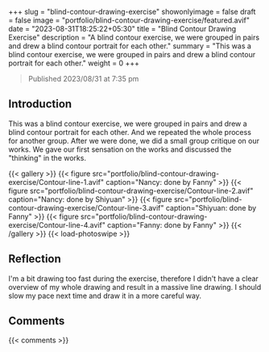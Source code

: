 +++
slug = "blind-contour-drawing-exercise"
showonlyimage = false
draft = false
image = "portfolio/blind-contour-drawing-exercise/featured.avif"
date = "2023-08-31T18:25:22+05:30"
title = "Blind Contour Drawing Exercise"
description = "A blind contour exercise, we were grouped in pairs and drew a blind contour portrait for each other."
summary = "This was a blind contour exercise, we were grouped in pairs and drew a blind contour portrait for each other."
weight = 0
+++

> Published 2023/08/31 at 7:35 pm

## Introduction

This was a blind contour exercise, we were grouped in pairs and drew a blind contour portrait for each other. And we repeated the whole process for another group. After we were done, we did a small group critique on our works. We gave our first sensation on the works and discussed the "thinking" in the works.

{{< gallery >}}
  {{< figure src="portfolio/blind-contour-drawing-exercise/Contour-line-1.avif" caption="Nancy: done by Fanny" >}}
  {{< figure src="portfolio/blind-contour-drawing-exercise/Contour-line-2.avif" caption="Nancy: done by Shiyuan" >}}
  {{< figure src="portfolio/blind-contour-drawing-exercise/Contour-line-3.avif" caption="Shiyuan: done by Fanny" >}}
  {{< figure src="portfolio/blind-contour-drawing-exercise/Contour-line-4.avif" caption="Fanny: done by Fanny" >}}
{{< /gallery >}}
{{< load-photoswipe >}}

## Reflection

I'm a bit drawing too fast during the exercise, therefore I didn't have a clear overview of my whole drawing and result in a massive line drawing. I should slow my pace next time and draw it in a more careful way.

## Comments

{{< comments >}}